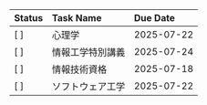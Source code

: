 | Status | Task Name | Due Date |
| :--- | :--- | :--- |
| [ ] | 心理学 | 2025-07-22 |
| [ ] | 情報工学特別講義 | 2025-07-24 |
| [ ] | 情報技術資格 | 2025-07-18 |
| [ ] | ソフトウェア工学 | 2025-07-22 |
